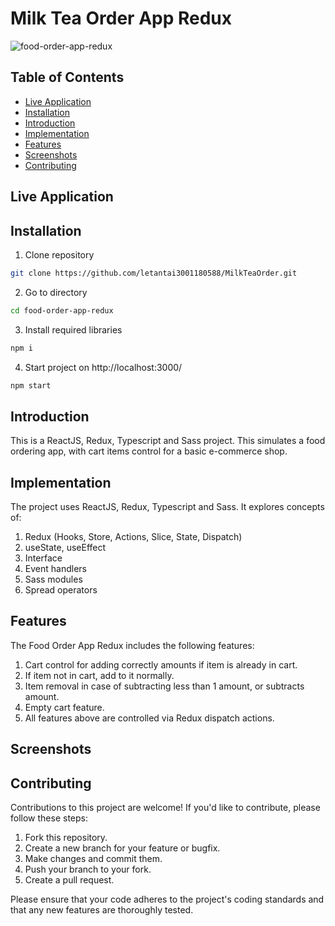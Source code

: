 # Milk Tea Order App Redux

![food-order-app-redux](https://github.com/arturguimaraes/food-order-app-redux/blob/main/src/assets/img/print1.png?raw=true)

## Table of Contents

- [Live Application](#live-application)
- [Installation](#installation)
- [Introduction](#introduction)
- [Implementation](#implementation)
- [Features](#features)
- [Screenshots](#screenshots)
- [Contributing](#contributing)

## Live Application

<!-- Click [here]() to go to the application. -->

## Installation

1. Clone repository
```sh 
git clone https://github.com/letantai3001180588/MilkTeaOrder.git
```
2. Go to directory
```sh 
cd food-order-app-redux
```
3. Install required libraries
```sh 
npm i
```
4. Start project on http://localhost:3000/
```sh 
npm start
```

## Introduction

This is a ReactJS, Redux, Typescript and Sass project. This simulates a food ordering app, with cart items control for a basic e-commerce shop.

## Implementation

The project uses ReactJS, Redux, Typescript and Sass. It explores concepts of:

1. Redux (Hooks, Store, Actions, Slice, State, Dispatch)
2. useState, useEffect
3. Interface
4. Event handlers
5. Sass modules
6. Spread operators

## Features

The Food Order App Redux includes the following features:

1. Cart control for adding correctly amounts if item is already in cart.
2. If item not in cart, add to it normally.
3. Item removal in case of subtracting less than 1 amount, or subtracts amount.
4. Empty cart feature.
5. All features above are controlled via Redux dispatch actions.

## Screenshots

<!-- ![food-order-app-redux]()  -->

## Contributing

Contributions to this project are welcome! If you'd like to contribute, please follow these steps:

1. Fork this repository.
2. Create a new branch for your feature or bugfix.
3. Make changes and commit them.
4. Push your branch to your fork.
5. Create a pull request.

Please ensure that your code adheres to the project's coding standards and that any new features are thoroughly tested.
